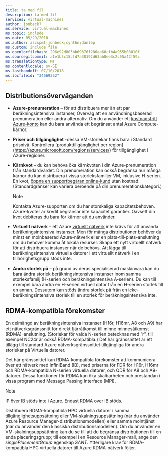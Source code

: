 ```yaml
---
title: ta med fil
description: ta med fil
services: virtual-machines
author: jonbeck7
ms.service: virtual-machines
ms.topic: include
ms.date: 05/29/2018
ms.author: azcspmt;jonbeck;cynthn;danlep
ms.custom: include file
ms.openlocfilehash: 296e92d803bb69376f286aa60cfb4a955b08010f
ms.sourcegitcommit: a1e1b5c15cfd7a38192d63ab8ee3c2c55a42f59c
ms.translationtype: MT
ms.contentlocale: sv-SE
ms.lasthandoff: 07/10/2018
ms.locfileid: "34669362"
---
```

## <a name="deployment-considerations"></a>Distributionsöverväganden
* **Azure-prenumeration** – för att distribuera mer än ett par beräkningsintensiva instanser, Överväg att en användningsbaserad prenumeration eller andra alternativ. Om du använder ett [kostnadsfritt Azure-konto](https://azure.microsoft.com/free/) kan du bara använda ett begränsat antal Azure Compute-kärnor.

* **Priser och tillgänglighet** -dessa VM-storlekar finns bara i Standard prisnivå. Kontrollera [produkttillgänglighet per region] (https://azure.microsoft.com/regions/services/) för tillgänglighet i Azure-regioner. 
* **Kärnkvot** – du kan behöva öka kärnkvoten i din Azure-prenumeration från standardvärdet. Din prenumeration kan också begränsa hur många kärnor du kan distribuera i vissa storleksfamiljer VM, inklusive H-serien. En kvot, [öppna en supportbegäran online-kund](../articles/azure-supportability/how-to-create-azure-support-request.md) utan kostnad. (Standardgränser kan variera beroende på din prenumerationskategori.)
  
  > [!NOTE]
  > Kontakta Azure-supporten om du har storskaliga kapacitetsbehoven. Azure-kvoter är kredit begränsar inte kapacitet garantier. Oavsett din kvot debiteras du bara för kärnor att du använder.
  > 
  > 
* **Virtuellt nätverk** – ett Azure [virtuellt nätverk](https://azure.microsoft.com/documentation/services/virtual-network/) inte krävs för att använda beräkningsintensiva instanser. Men för många distributioner behöver du minst en molnbaserad Azure-nätverk eller en plats-till-plats-anslutning om du behöver komma åt lokala resurser. Skapa ett nytt virtuellt nätverk för att distribuera instanser när de behövs. Att lägga till beräkningsintensiva virtuella datorer i ett virtuellt nätverk i en tillhörighetsgrupp stöds inte.
* **Ändra storlek på** – på grund av deras specialiserad maskinvara kan du bara ändra storlek beräkningsintensiva instanser inom samma storleksfamilj (H-serien och beräkningsintensiva A-serien). Du kan till exempel bara ändra en H-serien virtuell dator från en H-serien storlek till en annan. Dessutom kan stöds ändra storlek på från en icke-beräkningsintensiva storlek till en storlek för beräkningsintensiva inte.  

## <a name="rdma-capable-instances"></a>RDMA-kompatibla förekomster
En delmängd av beräkningsintensiva instanser (H16r, H16mr, A8 och A9) har ett nätverksgränssnitt för direkt fjärråtkomst till minne minnesåtkomst (RDMA)-anslutning. (Storlekar för valda N-serien betecknas med ”r”, till exempel NC24r är också RDMA-kompatibla.) Det här gränssnittet är ett tillägg till standard Azure nätverksgränssnittet tillgängliga för andra storlekar på Virtuella datorer. 
  
Det här gränssnittet kan RDMA-kompatibla förekomster att kommunicera över ett nätverk med InfiniBand (IB), med priserna för FDR för H16r, H16mr och RDMA-kompatibla N-serien virtuella datorer, och QDR för A8 och A9-datorer. Dessa funktioner för RDMA kan öka skalbarheten och prestandan i vissa program med Message Passing Interface (MPI).

> [!NOTE]
> IP över IB stöds inte i Azure. Endast RDMA over IB stöds.
>

Distribuera RDMA-kompatibla HPC virtuella datorer i samma tillgänglighetsuppsättning eller VM-skalningsuppsättning (när du använder Azure Resource Manager-distributionsmodellen) eller samma molntjänst (när du använder den klassiska distributionsmodellen). Om du använder en VM-skalningsuppsättning kan du se till att du begränsa distributionen till en enda placeringsgrupp; till exempel i en Resource Manager-mall, ange den *singlePlacementGroup* egenskap *SANT*. Ytterligare krav för RDMA-kompatibla HPC virtuella datorer till Azure RDMA-nätverk följer.